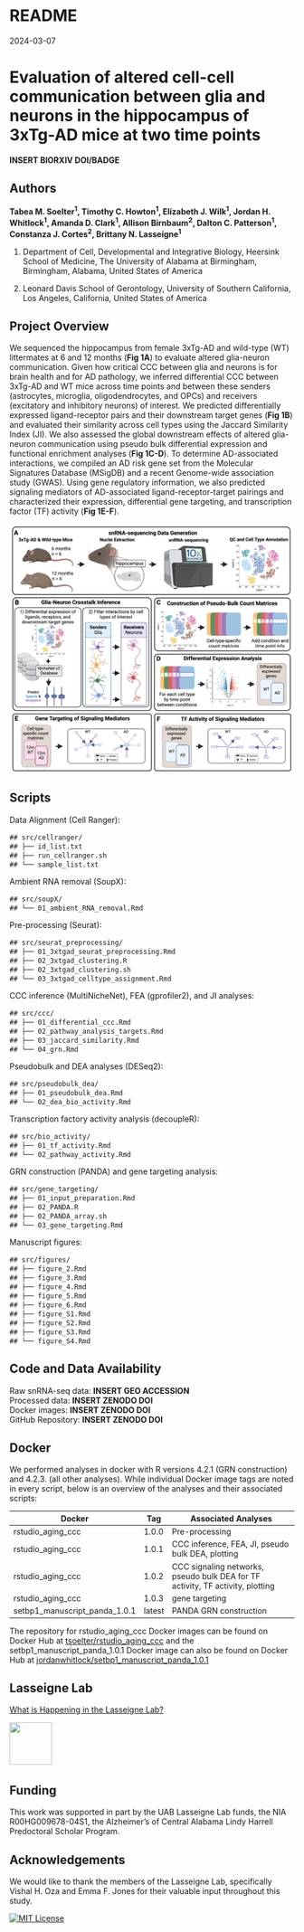 README
================
2024-03-07

# Evaluation of altered cell-cell communication between glia and neurons in the hippocampus of 3xTg-AD mice at two time points

**INSERT BIORXIV DOI/BADGE**

## Authors

**Tabea M. Soelter<sup>1</sup>, Timothy C. Howton<sup>1</sup>, Elizabeth
J. Wilk<sup>1</sup>, Jordan H. Whitlock<sup>1</sup>, Amanda D.
Clark<sup>1</sup>, Allison Birnbaum<sup>2</sup>, Dalton C.
Patterson<sup>1</sup>, Constanza J. Cortes<sup>2</sup>, Brittany N.
Lasseigne<sup>1</sup>**

1.  Department of Cell, Developmental and Integrative Biology, Heersink
    School of Medicine, The University of Alabama at Birmingham,
    Birmingham, Alabama, United States of America

2.  Leonard Davis School of Gerontology, University of Southern
    California, Los Angeles, California, United States of America

## Project Overview

We sequenced the hippocampus from female 3xTg-AD and wild-type (WT)
littermates at 6 and 12 months (**Fig 1A**) to evaluate altered
glia-neuron communication. Given how critical CCC between glia and
neurons is for brain health and for AD pathology, we inferred
differential CCC between 3xTg-AD and WT mice across time points and
between these senders (astrocytes, microglia, oligodendrocytes, and
OPCs) and receivers (excitatory and inhibitory neurons) of interest. We
predicted differentially expressed ligand-receptor pairs and their
downstream target genes (**Fig 1B**) and evaluated their similarity
across cell types using the Jaccard Similarity Index (JI). We also
assessed the global downstream effects of altered glia-neuron
communication using pseudo bulk differential expression and functional
enrichment analyses (**Fig 1C-D**). To determine AD-associated
interactions, we compiled an AD risk gene set from the Molecular
Signatures Database (MSigDB) and a recent Genome-wide association study
(GWAS). Using gene regulatory information, we also predicted signaling
mediators of AD-associated ligand-receptor-target pairings and
characterized their expression, differential gene targeting, and
transcription factor (TF) activity (**Fig 1E-F**).

![alt text](results/final_outputs/01_figures/figure1.png)

## Scripts

Data Alignment (Cell Ranger):

    ## src/cellranger/
    ## ├── id_list.txt
    ## ├── run_cellranger.sh
    ## └── sample_list.txt

Ambient RNA removal (SoupX):

    ## src/soupX/
    ## └── 01_ambient_RNA_removal.Rmd

Pre-processing (Seurat):

    ## src/seurat_preprocessing/
    ## ├── 01_3xtgad_seurat_preprocessing.Rmd
    ## ├── 02_3xtgad_clustering.R
    ## ├── 02_3xtgad_clustering.sh
    ## └── 03_3xtgad_celltype_assignment.Rmd

CCC inference (MultiNicheNet), FEA (gprofiler2), and JI analyses:

    ## src/ccc/
    ## ├── 01_differential_ccc.Rmd
    ## ├── 02_pathway_analysis_targets.Rmd
    ## ├── 03_jaccard_similarity.Rmd
    ## └── 04_grn.Rmd

Pseudobulk and DEA analyses (DESeq2):

    ## src/pseudobulk_dea/
    ## ├── 01_pseudobulk_dea.Rmd
    ## └── 02_dea_bio_activity.Rmd

Transcription factory activity analysis (decoupleR):

    ## src/bio_activity/
    ## ├── 01_tf_activity.Rmd
    ## └── 02_pathway_activity.Rmd

GRN construction (PANDA) and gene targeting analysis:

    ## src/gene_targeting/
    ## ├── 01_input_preparation.Rmd
    ## ├── 02_PANDA.R
    ## ├── 02_PANDA_array.sh
    ## └── 03_gene_targeting.Rmd

Manuscript figures:

    ## src/figures/
    ## ├── figure_2.Rmd
    ## ├── figure_3.Rmd
    ## ├── figure_4.Rmd
    ## ├── figure_5.Rmd
    ## ├── figure_6.Rmd
    ## ├── figure_S1.Rmd
    ## ├── figure_S2.Rmd
    ## ├── figure_S3.Rmd
    ## └── figure_S4.Rmd

## Code and Data Availability

Raw snRNA-seq data: **INSERT GEO ACCESSION**  
Processed data: **INSERT ZENODO DOI**  
Docker images: **INSERT ZENODO DOI**  
GitHub Repository: **INSERT ZENODO DOI**

## Docker

We performed analyses in docker with R versions 4.2.1 (GRN construction)
and 4.2.3. (all other analyses). While individual Docker image tags are
noted in every script, below is an overview of the analyses and their
associated scripts:

| Docker                        | Tag    | Associated Analyses                                                            |
|-------------------------------|--------|--------------------------------------------------------------------------------|
| rstudio_aging_ccc             | 1.0.0  | Pre-processing                                                                 |
| rstudio_aging_ccc             | 1.0.1  | CCC inference, FEA, JI, pseudo bulk DEA, plotting                              |
| rstudio_aging_ccc             | 1.0.2  | CCC signaling networks, pseudo bulk DEA for TF activity, TF activity, plotting |
| rstudio_aging_ccc             | 1.0.3  | gene targeting                                                                 |
| setbp1_manuscript_panda_1.0.1 | latest | PANDA GRN construction                                                         |

The repository for rstudio_aging_ccc Docker images can be found on
Docker Hub at
[tsoelter/rstudio_aging_ccc](https://hub.docker.com/r/tsoelter/rstudio_aging_ccc/tags)
and the setbp1_manuscript_panda_1.0.1 Docker image can also be found on
Docker Hub at
[jordanwhitlock/setbp1_manuscript_panda_1.0.1](https://hub.docker.com/r/jordanwhitlock/setbp1_manuscript_panda_1.0.1/tags)

## Lasseigne Lab

[What is Happening in the Lasseigne Lab?](https://www.lasseigne.org/)

<img src="https://www.lasseigne.org/img/main/lablogo.png" width="75" height="75">

## Funding

This work was supported in part by the UAB Lasseigne Lab funds, the NIA
R00HG009678-04S1, the Alzheimer’s of Central Alabama Lindy Harrell
Predoctoral Scholar Program.

## Acknowledgements

We would like to thank the members of the Lasseigne Lab, specifically
Vishal H. Oza and Emma F. Jones for their valuable input throughout this
study.

[![MIT
License](https://img.shields.io/badge/License-MIT-green.svg)](https://choosealicense.com/licenses/mit/)
